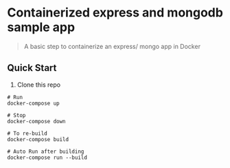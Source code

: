 # Containerized express and mongodb sample app

> A basic step to containerize an express/ mongo app in Docker

## Quick Start

1. Clone this repo

```
# Run
docker-compose up

# Stop
docker-compose down

# To re-build
docker-compose build

# Auto Run after building
docker-compose run --build
```

